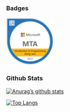 ### Badges
<a href="https://www.youracclaim.com/badges/7adf28fd-0c6f-4af9-9d8c-441fce844521/public_url"><img src="badge/mta-introduction-to-programming-using-java-certified-2021.png" width = 128px></a>

### Github Stats
[![Anurag’s github stats](https://github-readme-stats.vercel.app/api?username=PaulEspina&theme=tokyonight)](https://github.com/PaulEspina)

[![Top Langs](https://github-readme-stats.vercel.app/api/top-langs/?username=PaulEspina&layout=compact&theme=tokyonight)](https://github.com/PaulEspina)

